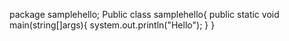 package samplehello;
Public class samplehello{
public static void main(string[]args){
system.out.println("Hello");
}
}
